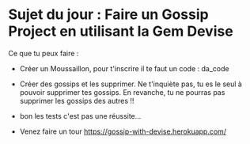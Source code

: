 # Sujet du jour : Faire un Gossip Project en utilisant la Gem Devise

Ce que tu peux faire :

* Créer un Moussaillon, pour t'inscrire il te faut un code : da_code
* Créer des gossips et les supprimer. Ne t'inquiète pas, tu es le seul à pouvoir supprimer tes gossips. En revanche, tu ne pourras pas supprimer les gossips des autres !!

* bon les tests c'est pas une réussite...

* Venez faire un tour https://gossip-with-devise.herokuapp.com/ 
